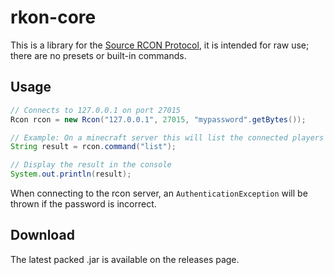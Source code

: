 # rkon-core
This is a library for the [Source RCON Protocol](https://developer.valvesoftware.com/wiki/Source_RCON_Protocol), it is intended for raw use; there are no presets or built-in commands.

## Usage
```java
// Connects to 127.0.0.1 on port 27015
Rcon rcon = new Rcon("127.0.0.1", 27015, "mypassword".getBytes());

// Example: On a minecraft server this will list the connected players
String result = rcon.command("list");

// Display the result in the console
System.out.println(result);
```
When connecting to the rcon server, an `AuthenticationException` will be thrown if the password is incorrect.

## Download
The latest packed .jar is available on the releases page.
